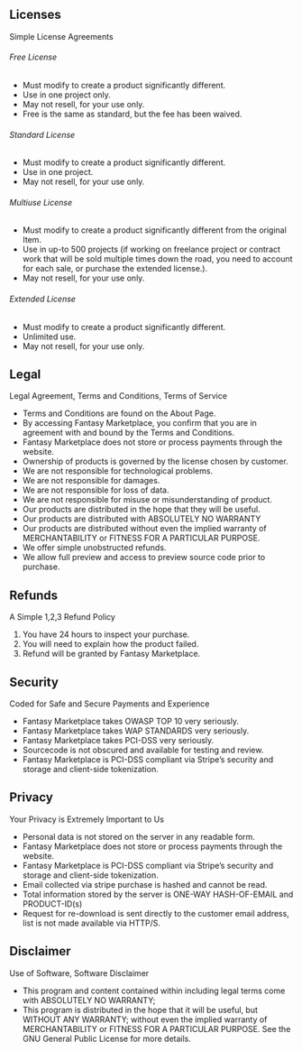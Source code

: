 ## Licenses
Simple License Agreements

###### Free License

- Must modify to create a product significantly different.
- Use in one project only.
- May not resell, for your use only.
- Free is the same as standard, but the fee has been waived.

###### Standard License

- Must modify to create a product significantly different.
- Use in one project.
- May not resell, for your use only.

###### Multiuse License

- Must modify to create a product significantly different from the original Item.
- Use in up-to 500 projects (if working on freelance project or contract work that will be sold multiple times down the road, you need to account for each sale, or purchase the extended license.).
- May not resell, for your use only.

###### Extended License

- Must modify to create a product significantly different.
- Unlimited use.
- May not resell, for your use only.

## Legal
Legal Agreement, Terms and Conditions, Terms of Service

- Terms and Conditions are found on the About Page.
- By accessing Fantasy Marketplace, you confirm that you are in agreement with and bound by the Terms and Conditions.
- Fantasy Marketplace does not store or process payments through the website.
- Ownership of products is governed by the license chosen by customer.
- We are not responsible for technological problems.
- We are not responsible for damages.
- We are not responsible for loss of data.
- We are not responsible for misuse or misunderstanding of product.
- Our products are distributed in the hope that they will be useful.
- Our products are distributed with ABSOLUTELY NO WARRANTY
- Our products are distributed without even the implied warranty of MERCHANTABILITY or FITNESS FOR A PARTICULAR PURPOSE.
- We offer simple unobstructed refunds.
- We allow full preview and access to preview source code prior to purchase.

## Refunds
A Simple 1,2,3 Refund Policy

1. You have 24 hours to inspect your purchase.
2. You will need to explain how the product failed.
3. Refund will be granted by Fantasy Marketplace.

## Security
Coded for Safe and Secure Payments and Experience

- Fantasy Marketplace takes OWASP TOP 10 very seriously.
- Fantasy Marketplace takes WAP STANDARDS very seriously.
- Fantasy Marketplace takes PCI-DSS very seriously.
- Sourcecode is not obscured and available for testing and review.
- Fantasy Marketplace is PCI-DSS compliant via Stripe’s security and storage and client-side tokenization.

## Privacy
Your Privacy is Extremely Important to Us

- Personal data is not stored on the server in any readable form.
- Fantasy Marketplace does not store or process payments through the website.
- Fantasy Marketplace is PCI-DSS compliant via Stripe’s security and storage and client-side tokenization.
- Email collected via stripe purchase is hashed and cannot be read.
- Total information stored by the server is ONE-WAY HASH-OF-EMAIL and PRODUCT-ID(s)
- Request for re-download is sent directly to the customer email address, list is not made available via HTTP/S.

## Disclaimer

Use of Software, Software Disclaimer
- This program and content contained within including legal terms come with ABSOLUTELY NO WARRANTY;
- This program is distributed in the hope that it will be useful, but WITHOUT ANY WARRANTY; without even the implied warranty of MERCHANTABILITY or FITNESS FOR A PARTICULAR PURPOSE. See the GNU General Public License for more details.
